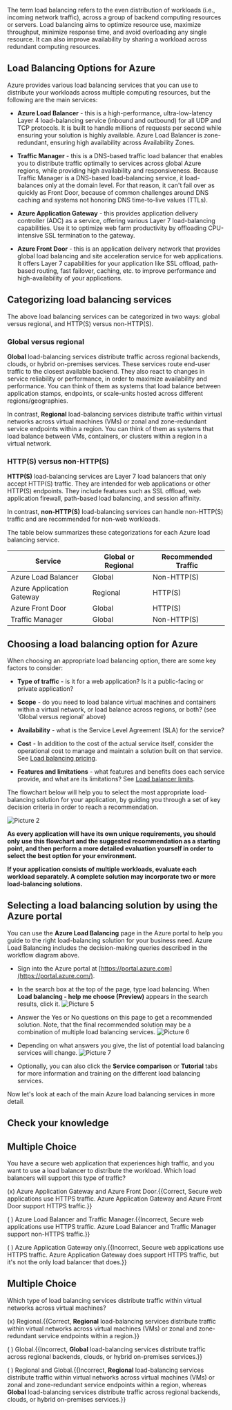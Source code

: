 

The term load balancing refers to the even distribution of workloads (i.e., incoming network traffic), across a group of backend computing resources or servers. Load balancing aims to optimize resource use, maximize throughput, minimize response time, and avoid overloading any single resource. It can also improve availability by sharing a workload across redundant computing resources.

## Load Balancing Options for Azure

Azure provides various load balancing services that you can use to distribute your workloads across multiple computing resources, but the following are the main services:

- **Azure Load Balancer** - this is a high-performance, ultra-low-latency Layer 4 load-balancing service (inbound and outbound) for all UDP and TCP protocols. It is built to handle millions of requests per second while ensuring your solution is highly available. Azure Load Balancer is zone-redundant, ensuring high availability across Availability Zones.

- **Traffic Manager** - this is a DNS-based traffic load balancer that enables you to distribute traffic optimally to services across global Azure regions, while providing high availability and responsiveness. Because Traffic Manager is a DNS-based load-balancing service, it load-balances only at the domain level. For that reason, it can't fail over as quickly as Front Door, because of common challenges around DNS caching and systems not honoring DNS time-to-live values (TTLs).

- **Azure Application Gateway** - this provides application delivery controller (ADC) as a service, offering various Layer 7 load-balancing capabilities. Use it to optimize web farm productivity by offloading CPU-intensive SSL termination to the gateway.

- **Azure Front Door** - this is an application delivery network that provides global load balancing and site acceleration service for web applications. It offers Layer 7 capabilities for your application like SSL offload, path-based routing, fast failover, caching, etc. to improve performance and high-availability of your applications.

## Categorizing load balancing services

The above load balancing services can be categorized in two ways: global versus regional, and HTTP(S) versus non-HTTP(S).

### Global versus regional

**Global** load-balancing services distribute traffic across regional backends, clouds, or hybrid on-premises services. These services route end-user traffic to the closest available backend. They also react to changes in service reliability or performance, in order to maximize availability and performance. You can think of them as systems that load balance between application stamps, endpoints, or scale-units hosted across different regions/geographies.

In contrast, **Regional** load-balancing services distribute traffic within virtual networks across virtual machines (VMs) or zonal and zone-redundant service endpoints within a region. You can think of them as systems that load balance between VMs, containers, or clusters within a region in a virtual network.

### HTTP(S) versus non-HTTP(S)

**HTTP(S)** load-balancing services are Layer 7 load balancers that only accept HTTP(S) traffic. They are intended for web applications or other HTTP(S) endpoints. They include features such as SSL offload, web application firewall, path-based load balancing, and session affinity.

In contrast, **non-HTTP(S)** load-balancing services can handle non-HTTP(S) traffic and are recommended for non-web workloads.

The table below summarizes these categorizations for each Azure load balancing service. 

| **Service**               | **Global or Regional** | **Recommended Traffic** |
| ------------------------- | ---------------------- | ----------------------- |
| Azure Load Balancer       | Global                 | Non-HTTP(S)             |
| Azure Application Gateway | Regional               | HTTP(S)                 |
| Azure Front Door          | Global                 | HTTP(S)                 |
| Traffic Manager           | Global                 | Non-HTTP(S)             |




## Choosing a load balancing option for Azure

When choosing an appropriate load balancing option, there are some key factors to consider:

- **Type of traffic** - is it for a web application? Is it a public-facing or private application?

- **Scope** - do you need to load balance virtual machines and containers within a virtual network, or load balance across regions, or both? (see 'Global versus regional' above) 

- **Availability** - what is the Service Level Agreement (SLA) for the service?

- **Cost** - In addition to the cost of the actual service itself, consider the operational cost to manage and maintain a solution built on that service. See [Load balancing pricing](https://azure.microsoft.com/en-gb/pricing/details/load-balancer/).

- **Features and limitations** - what features and benefits does each service provide, and what are its limitations? See [Load balancer limits](https://docs.microsoft.com/en-us/azure/azure-resource-manager/management/azure-subscription-service-limits).

The flowchart below will help you to select the most appropriate load-balancing solution for your application, by guiding you through a set of key decision criteria in order to reach a recommendation.

![Picture 2](../media/load-balancing-decision-tree.png)

**As every application will have its own unique requirements, you should only use this flowchart and the suggested recommendation as a starting point, and then perform a more detailed evaluation yourself in order to select the best option for your environment.**

**If your application consists of multiple workloads, evaluate each workload separately. A complete solution may incorporate two or more load-balancing solutions.**

## Selecting a load balancing solution by using the Azure portal

You can use the **Azure Load Balancing** page in the Azure portal to help you guide to the right load-balancing solution for your business need. Azure Load Balancing includes the decision-making queries described in the workflow diagram above.

- Sign into the Azure portal at [https://portal.azure.com](https://portal.azure.com/).

- In the search box at the top of the page, type load balancing. When **Load balancing - help me choose (Preview)** appears in the search results, click it.
  ![Picture 5](../media/choosing-load-balancing-service-1.png)

- Answer the Yes or No questions on this page to get a recommended solution. Note, that the final recommended solution may be a combination of multiple load balancing services.
  ![Picture 6](../media/choosing-load-balancing-service-2.png)

- Depending on what answers you give, the list of potential load balancing services will change.
  ![Picture 7](../media/choosing-load-balancing-service-3.png)

- Optionally, you can also click the **Service comparison** or **Tutorial** tabs for more information and training on the different load balancing services.

Now let's look at each of the main Azure load balancing services in more detail.

 

## Check your knowledge 



## Multiple Choice 

You have a secure web application that experiences high traffic, and you want to use a load balancer to distribute the workload. Which load balancers will support this type of traffic?

(x) Azure Application Gateway and Azure Front Door.{{Correct, Secure web applications use HTTPS traffic. Azure Application Gateway and Azure Front Door support HTTPS traffic.}} 

( ) Azure Load Balancer and Traffic Manager.{{Incorrect, Secure web applications use HTTPS traffic. Azure Load Balancer and Traffic Manager support non-HTTPS traffic.}} 

( ) Azure Application Gateway only.{{Incorrect, Secure web applications use HTTPS traffic. Azure Application Gateway does support HTTPS traffic, but it's not the only load balancer that does.}}

## Multiple Choice 

Which type of load balancing services distribute traffic within virtual networks across virtual machines?

(x) Regional.{{Correct, **Regional** load-balancing services distribute traffic within virtual networks across virtual machines (VMs) or zonal and zone-redundant service endpoints within a region.}} 

( ) Global.{{Incorrect, **Global** load-balancing services distribute traffic across regional backends, clouds, or hybrid on-premises services.}} 

( ) Regional and Global.{{Incorrect, **Regional** load-balancing services distribute traffic within virtual networks across virtual machines (VMs) or zonal and zone-redundant service endpoints within a region, whereas **Global** load-balancing services distribute traffic across regional backends, clouds, or hybrid on-premises services.}}